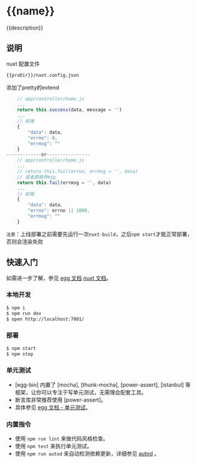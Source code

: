 # {{name}}

{{description}}

## 说明
nuxt 配置文件
```bash
{{proDir}}/nuxt.config.json
```
添加了pretty的extend
```javascript
    // app/controller/home.js
    ...
    return this.success(data, message = '')
    ...
    // 前端
    {
        "data": data,
        "errno": 0,
        "errmsg": ""
    }
-------------or----------------
    // app/controller/home.js
    ...
    // return this.fail(errno, errmsg = '', data)
    // 或者直接传msg
    return this.fail(errmsg = '', data)
    ...
    // 前端
    {
        "data": data,
        "errno": errno || 1000,
        "errmsg": ""
    }
```

`注意`：上线部署之前需要先运行一次`nuxt-build`，之后`npm start`才能正常部署，否则会渲染失败

## 快速入门

<!-- 在此次添加使用文档 -->

如需进一步了解，参见 [egg 文档][egg]  [nuxt 文档][nuxt]。

### 本地开发

```bash
$ npm i
$ npm run dev
$ open http://localhost:7001/
```

### 部署

```bash
$ npm start
$ npm stop
```

### 单元测试

- [egg-bin] 内置了 [mocha], [thunk-mocha], [power-assert], [istanbul] 等框架，让你可以专注于写单元测试，无需理会配套工具。
- 断言库非常推荐使用 [power-assert]。
- 具体参见 [egg 文档 - 单元测试](https://eggjs.org/zh-cn/core/unittest)。

### 内置指令

- 使用 `npm run lint` 来做代码风格检查。
- 使用 `npm test` 来执行单元测试。
- 使用 `npm run autod` 来自动检测依赖更新，详细参见 [autod](https://www.npmjs.com/package/autod) 。


[egg]: https://eggjs.org
[nuxt]: https://nuxtjs.org